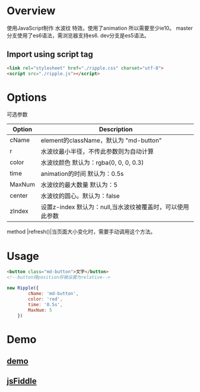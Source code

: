 # Overview
使用JavaScript制作 水波纹 特效。使用了animation 所以需要至少ie10。
master分支使用了es6语法，需浏览器支持es6. dev分支是es5语法。

## Import using script tag

``` HTML
<link rel="stylesheet" href="./ripple.css" charset="utf-8">
<script src="./ripple.js"></script>
```

# Options

可选参数

| Option | Description |
| ----- | ----- |
| cName | element的className，默认为 "md-button" |
| r | 水波纹最小半径，不传此参数则为自动计算|
| color | 水波纹颜色 默认为：rgba(0, 0, 0, 0.3)|
| time | animation的时间 默认为：0.5s|
| MaxNum | 水波纹的最大数量 默认为：5|
| center |  水波纹的圆心。默认为：false|
| zIndex | 设置z-index 默认为：null,当水波纹被覆盖时，可以使用此参数|

method
|refresh()|当页面大小变化时，需要手动调用这个方法。

# Usage
```HTML
<button class="md-button">文字</button>
<!--button得position将被设置为relative-->
```
```JavaScript
new Ripple({
        cName: 'md-button',
        color: 'red',
        time: '0.5s',
        MaxNum: 5
    })
```
# Demo
## [demo](https://github.com/Ge-Ge/button/blob/master/demo.html) 
## [jsFiddle](https://jsfiddle.net/LUPIN34/4ym52yvu/11)
